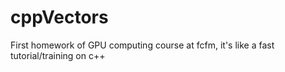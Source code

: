# cppVectors
First homework of GPU computing course at fcfm, it's like a fast tutorial/training on c++
